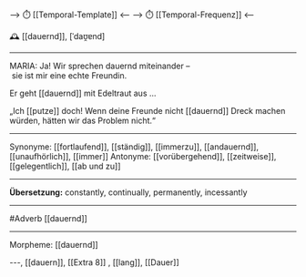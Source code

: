 --> ⏱️ [[Temporal-Template]] <--
--> ⏱️ [[Temporal-Frequenz]] <--

🕰️ [[dauernd]], [ˈdaʊ̯ɐnd]

---
MARIA: Ja! Wir sprechen dauernd miteinander – sie ist mir eine echte Freundin.  

Er geht [[dauernd]] mit Edeltraut aus ...  

 „Ich [[putze]] doch! Wenn deine Freunde nicht [[dauernd]] Dreck machen würden, hätten wir das Problem nicht.“ 

---
Synonyme: [[fortlaufend]], [[ständig]], [[immerzu]], [[andauernd]], [[unaufhörlich]], [[immer]]
Antonyme: [[vorübergehend]], [[zeitweise]], [[gelegentlich]], [[ab und zu]]

---
**Übersetzung:**
constantly, continually, permanently, incessantly

---
#Adverb [[dauernd]]

---
Morpheme:
[[dauernd]]

---, [[dauern]], [[Extra 8]]
, [[lang]], [[Dauer]]